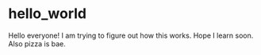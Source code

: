 # hello_world
Hello everyone! I am trying to figure out how this works. 
Hope I learn soon.
Also pizza is bae.
